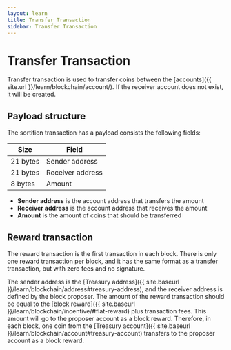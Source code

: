```yaml
---
layout: learn
title: Transfer Transaction
sidebar: Transfer Transaction
---
```


# Transfer Transaction

Transfer transaction is used to transfer coins between the [accounts]({{ site.url }}/learn/blockchain/account/).
If the receiver account does not exist, it will be created.

## Payload structure

The sortition transaction has a payload consists the following fields:

| Size     | Field            |
| -------- | ---------------- |
| 21 bytes | Sender address   |
| 21 bytes | Receiver address |
| 8 bytes  | Amount           |

- **Sender address** is the account address that transfers the amount
- **Receiver address** is the account address that receives the amount
- **Amount** is the amount of coins that should be transferred

## Reward transaction

The reward transaction is the first transaction in each block. There is only one reward transaction
per block, and it has the same format as a transfer transaction, but with zero fees and no signature.

The sender address is the [Treasury address]({{ site.baseurl }}/learn/blockchain/address#treasury-address),
and the receiver address is defined by the block proposer.
The amount of the reward transaction should be equal to the
[block reward]({{ site.baseurl }}/learn/blockchain/incentive/#flat-reward) plus transaction fees.
This amount will go to the proposer account as a block reward.
Therefore, in each block, one coin from the
[Treasury account]({{ site.baseurl }}/learn/blockchain/account#treasury-account) transfers to
the proposer account as a block reward.
